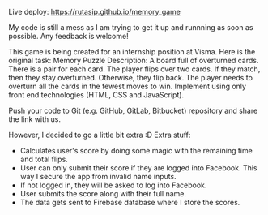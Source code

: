 Live deploy: https://rutasip.github.io/memory_game

My code is still a mess as I am trying to get it up and runnning as soon as possible.
Any feedback is welcome!

This game is being created for an internship position at Visma.
Here is the original task:
Memory Puzzle
Description: A board full of overturned cards. There is a pair for each card. The player flips over two cards. If they match, then they stay overturned. Otherwise, they flip back. The player needs to overturn all the cards in the fewest moves to win. Implement using only front end technologies (HTML, CSS and JavaScript).

Push your code to Git (e.g. GitHub, GitLab, Bitbucket) repository and share the link with us.

However, I decided to go a little bit extra :D
Extra stuff:

- Calculates user's score by doing some magic with the remaining time and total flips.
- User can only submit their score if they are logged into Facebook. This way I secure the app from invalid name inputs.
- If not logged in, they will be asked to log into Facebook.
- User submits the score along with their full name.
- The data gets sent to Firebase database where I store the scores.
